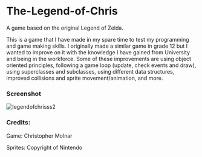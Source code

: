 # The-Legend-of-Chris

A game based on the original Legend of Zelda.

This is a game that I have made in my spare time to test my programming and game making skills. 
I originally made a similar game in grade 12 but I wanted to improve on it with the knowledge I have gained from University and being in the workforce.
Some of these improvements are using object oriented principles, following a game loop (update, check events and draw), using 
superclasses and subclasses, using different data structures, improved collisions and sprite movement/animation, and more.

### Screenshot
![legendofchrisss2](https://user-images.githubusercontent.com/25649937/49707493-76998080-fbf9-11e8-8b0b-e85f6549fddb.PNG)

### Credits:

Game: Christopher Molnar 

Sprites: Copyright of Nintendo
